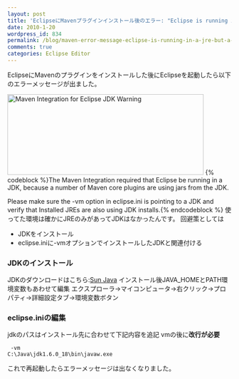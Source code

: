 ```yaml
---
layout: post
title: 'EclipseにMavenプラグインインストール後のエラー: "Eclipse is running in a JRE, but a JDK is required"'
date: 2010-1-20
wordpress_id: 834
permalink: /blog/maven-error-message-eclipse-is-running-in-a-jre-but-a-jdk-is-required
comments: true
categories: Eclipse Editor
---
```

EclipseにMavenのプラグインをインストールした後にEclipseを起動したら以下のエラーメッセージが出ました。

<a title="Maven Integration for Eclipse JDK Warning" rel="lightbox*pics834*" href="http://kinopyo.com/wp-content/uploads/2010/01/MavenIntegrationforEclipseJDKWarning.jpg"><img class="attachment wp-att-835 " src="http://kinopyo.com/wp-content/uploads/2010/01/MavenIntegrationforEclipseJDKWarning.jpg" alt="Maven Integration for Eclipse JDK Warning" width="441" height="181" /></a>
{% codeblock %}The Maven Integration required that Eclipse be running in a JDK,
because a number of Maven core plugins are using jars from the JDK.

Please make sure the -vm option in eclipse.ini is pointing to a JDK and
verify that Installed JREs are also using JDK installs.{% endcodeblock %}
使ってた環境は確かにJREのみがあってJDKはなかったんです。
回避策としては
+  JDKをインストール
+  eclipse.iniに-vmオプションでインストールしたJDKと関連付ける

### JDKのインストール
JDKのダウンロードはこちら:[Sun Java](http://java.sun.com)
インストール後JAVA_HOMEとPATH環境変数もあわせて編集
エクスプローラ→マイコンピュータ→右クリック→プロパティ→詳細設定タブ→環境変数ボタン

### eclipse.iniの編集
jdkのパスはインストール先に合わせて下記内容を追記
vmの後に<strong>改行が必要</strong>

```plain
 -vm
C:\Java\jdk1.6.0_18\bin\javaw.exe

```
これで再起動したらエラーメッセージは出なくなりました。
